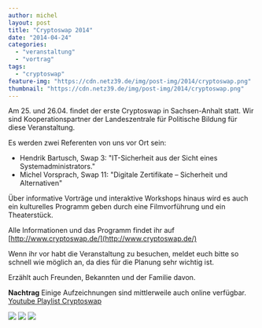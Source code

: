 ```yaml
---
author: michel
layout: post
title: "Cryptoswap 2014"
date: "2014-04-24"
categories: 
  - "veranstaltung"
  - "vortrag"
tags: 
  - "cryptoswap"
feature-img: "https://cdn.netz39.de/img/post-img/2014/cryptoswap.png"
thumbnail: "https://cdn.netz39.de/img/post-img/2014/cryptoswap.png"
---
```


Am 25. und 26.04. findet der erste Cryptoswap in Sachsen-Anhalt statt. Wir sind Kooperationspartner der Landeszentrale für Politische Bildung für diese Veranstaltung.

Es werden zwei Referenten von uns vor Ort sein:

- Hendrik Bartusch, Swap 3: "IT-Sicherheit aus der Sicht eines Systemadministrators."
- Michel Vorsprach, Swap 11: "Digitale Zertifikate – Sicherheit und Alternativen"

Über informative Vorträge und interaktive Workshops hinaus wird es auch ein kulturelles Programm geben durch eine Filmvorführung und ein Theaterstück.

Alle Informationen und das Programm findet ihr auf [http://www.cryptoswap.de/](http://www.cryptoswap.de/)

Wenn ihr vor habt die Veranstaltung zu besuchen, meldet euch bitte so schnell wie möglich an, da dies für die Planung sehr wichtig ist.

Erzählt auch Freunden, Bekannten und der Familie davon.

**Nachtrag** Einige Aufzeichnungen sind mittlerweile auch online verfügbar. [Youtube Playlist Cryptoswap](https://www.youtube.com/playlist?list=PLRcZRBHNWONjPRHd2nDyy_ejqcPM5pcP2)

[![](https://img.youtube.com/vi/mlxmAhrqTe8/maxresdefault.jpg)](https://www.youtube.com/watch?v=mlxmAhrqTe8)
[![](https://img.youtube.com/vi/8BzHKCYu15c/maxresdefault.jpg)](https://www.youtube.com/watch?v=8BzHKCYu15c)
[![](https://img.youtube.com/vi/pZwLxZ-tUCE/maxresdefault.jpg)](https://www.youtube.com/watch?v=pZwLxZ-tUCE)